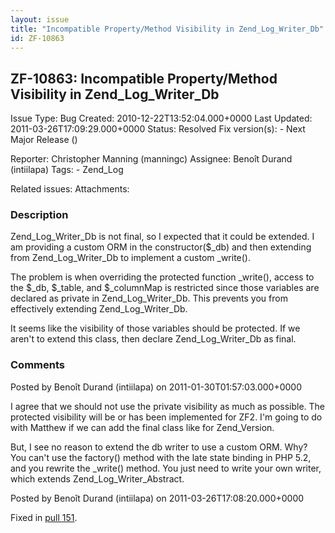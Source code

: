 ```yaml
---
layout: issue
title: "Incompatible Property/Method Visibility in Zend_Log_Writer_Db"
id: ZF-10863
---
```


ZF-10863: Incompatible Property/Method Visibility in Zend\_Log\_Writer\_Db
--------------------------------------------------------------------------

 Issue Type: Bug Created: 2010-12-22T13:52:04.000+0000 Last Updated: 2011-03-26T17:09:29.000+0000 Status: Resolved Fix version(s): - Next Major Release ()
 
 Reporter:  Christopher Manning (manningc)  Assignee:  Benoît Durand (intiilapa)  Tags: - Zend\_Log
 
 Related issues: 
 Attachments: 
### Description

Zend\_Log\_Writer\_Db is not final, so I expected that it could be extended. I am providing a custom ORM in the constructor($\_db) and then extending from Zend\_Log\_Writer\_Db to implement a custom \_write().

The problem is when overriding the protected function \_write(), access to the $\_db, $\_table, and $\_columnMap is restricted since those variables are declared as private in Zend\_Log\_Writer\_Db. This prevents you from effectively extending Zend\_Log\_Writer\_Db.

It seems like the visibility of those variables should be protected. If we aren't to extend this class, then declare Zend\_Log\_Writer\_Db as final.

 

 

### Comments

Posted by Benoît Durand (intiilapa) on 2011-01-30T01:57:03.000+0000

I agree that we should not use the private visibility as much as possible. The protected visibility will be or has been implemented for ZF2. I'm going to do with Matthew if we can add the final class like for Zend\_Version.

But, I see no reason to extend the db writer to use a custom ORM. Why? You can't use the factory() method with the late state binding in PHP 5.2, and you rewrite the \_write() method. You just need to write your own writer, which extends Zend\_Log\_Writer\_Abstract.

 

 

Posted by Benoît Durand (intiilapa) on 2011-03-26T17:08:20.000+0000

Fixed in [pull 151](https://github.com/zendframework/zf2/pull/151).

 

 